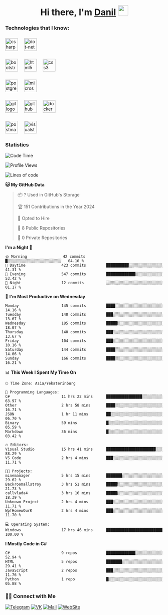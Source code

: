 <h1 align="center">Hi there, I'm <a href="https://vk.com/heindale" target="_blank">Danil</a> 
<img src="https://github.com/blackcater/blackcater/raw/main/images/Hi.gif" height="32"/></h1>

<h3 align="left">Technologies that I know:</h3>

###

<div align="left">
  <img src="https://img.shields.io/badge/C Sharp-239120?logo=csharp&logoColor=white&style=for-the-badge" height="40" alt="csharp logo"  />
  <img width="12" />
  <img src="https://img.shields.io/badge/.NET-512BD4?logo=dotnet&logoColor=white&style=for-the-badge" height="40" alt="dot-net logo"  />
  <img width="12" />
</div>

###

<div align="left">
  <img src="https://img.shields.io/badge/Bootstrap-7952B3?logo=bootstrap&logoColor=white&style=for-the-badge" height="40" alt="bootstrap logo"  />
  <img width="12" />
  <img src="https://img.shields.io/badge/HTML5-E34F26?logo=html5&logoColor=white&style=for-the-badge" height="40" alt="html5 logo"  />
  <img width="12" />
  <img src="https://img.shields.io/badge/CSS3-1572B6?logo=css3&logoColor=white&style=for-the-badge" height="40" alt="css3 logo"  />
</div>

###

<div align="left">
  <img src="https://img.shields.io/badge/PostgreSQL-4169E1?logo=postgresql&logoColor=white&style=for-the-badge" height="40" alt="postgresql logo"  />
  <img width="12" />
  <img src="https://img.shields.io/badge/Microsoft SQL Server-CC2927?logo=microsoftsqlserver&logoColor=white&style=for-the-badge" height="40" alt="microsoftsqlserver logo"  />
</div>

###

<div align="left">
  <img src="https://img.shields.io/badge/Git-F05032?logo=git&logoColor=white&style=for-the-badge" height="40" alt="git logo"  />
  <img width="12" />
  <img src="https://img.shields.io/badge/GitHub-181717?logo=github&logoColor=white&style=for-the-badge" height="40" alt="github logo"  />
  <img width="12" />
  <img src="https://img.shields.io/badge/Docker-2496ED?logo=docker&logoColor=white&style=for-the-badge" height="40" alt="docker logo"  />
</div>

###

<div align="left">
  <img src="https://img.shields.io/badge/Postman-FF6C37?logo=postman&logoColor=black&style=for-the-badge" height="40" alt="postman logo"  />
  <img width="12" />
  <img src="https://img.shields.io/badge/Visual Studio-5C2D91?logo=visualstudio&logoColor=white&style=for-the-badge" height="40" alt="visualstudio logo"  />
</div>

###

<h3 align="left">Statistics</h3>

<!--START_SECTION:waka-->
![Code Time](http://img.shields.io/badge/Code%20Time-190%20hrs%2025%20mins-blue)

![Profile Views](http://img.shields.io/badge/Profile%20Views-0-blue)

![Lines of code](https://img.shields.io/badge/From%20Hello%20World%20I%27ve%20Written-702.5%20thousand%20lines%20of%20code-blue)

**🐱 My GitHub Data** 

> 📦 ? Used in GitHub's Storage 
 > 
> 🏆 151 Contributions in the Year 2024
 > 
> 💼 Opted to Hire
 > 
> 📜 8 Public Repositories 
 > 
> 🔑 0 Private Repositories 
 > 
**I'm a Night 🦉** 

```text
🌞 Morning                42 commits          █░░░░░░░░░░░░░░░░░░░░░░░░   04.10 % 
🌆 Daytime                423 commits         ██████████░░░░░░░░░░░░░░░   41.31 % 
🌃 Evening                547 commits         █████████████░░░░░░░░░░░░   53.42 % 
🌙 Night                  12 commits          ░░░░░░░░░░░░░░░░░░░░░░░░░   01.17 % 
```
📅 **I'm Most Productive on Wednesday** 

```text
Monday                   145 commits         ████░░░░░░░░░░░░░░░░░░░░░   14.16 % 
Tuesday                  140 commits         ███░░░░░░░░░░░░░░░░░░░░░░   13.67 % 
Wednesday                185 commits         █████░░░░░░░░░░░░░░░░░░░░   18.07 % 
Thursday                 140 commits         ███░░░░░░░░░░░░░░░░░░░░░░   13.67 % 
Friday                   104 commits         ███░░░░░░░░░░░░░░░░░░░░░░   10.16 % 
Saturday                 144 commits         ████░░░░░░░░░░░░░░░░░░░░░   14.06 % 
Sunday                   166 commits         ████░░░░░░░░░░░░░░░░░░░░░   16.21 % 
```


📊 **This Week I Spent My Time On** 

```text
🕑︎ Time Zone: Asia/Yekaterinburg

💬 Programming Languages: 
C#                       11 hrs 22 mins      ████████████████░░░░░░░░░   63.97 % 
Other                    2 hrs 58 mins       ████░░░░░░░░░░░░░░░░░░░░░   16.71 % 
JSON                     1 hr 11 mins        ██░░░░░░░░░░░░░░░░░░░░░░░   06.70 % 
Binary                   59 mins             █░░░░░░░░░░░░░░░░░░░░░░░░   05.59 % 
Markdown                 36 mins             █░░░░░░░░░░░░░░░░░░░░░░░░   03.42 % 

🔥 Editors: 
Visual Studio            15 hrs 41 mins      ██████████████████████░░░   88.29 % 
VS Code                  2 hrs 4 mins        ███░░░░░░░░░░░░░░░░░░░░░░   11.71 % 

🐱‍💻 Projects: 
minemanager              5 hrs 15 mins       ███████░░░░░░░░░░░░░░░░░░   29.62 % 
Backroomallstroy         3 hrs 51 mins       █████░░░░░░░░░░░░░░░░░░░░   21.73 % 
callvlada4               3 hrs 16 mins       █████░░░░░░░░░░░░░░░░░░░░   18.39 % 
Unknown Project          2 hrs 4 mins        ███░░░░░░░░░░░░░░░░░░░░░░   11.71 % 
WpfHomewOurK             2 hrs 4 mins        ███░░░░░░░░░░░░░░░░░░░░░░   11.70 % 

💻 Operating System: 
Windows                  17 hrs 46 mins      █████████████████████████   100.00 % 
```

**I Mostly Code in C#** 

```text
C#                       9 repos             █████████████░░░░░░░░░░░░   52.94 % 
HTML                     5 repos             ███████░░░░░░░░░░░░░░░░░░   29.41 % 
JavaScript               2 repos             ███░░░░░░░░░░░░░░░░░░░░░░   11.76 % 
Python                   1 repo              █░░░░░░░░░░░░░░░░░░░░░░░░   05.88 % 
```




<!--END_SECTION:waka-->

<h3> 🤝🏻 Connect with Me </h3>

[![Telegram](https://img.shields.io/badge/Telegram-2CA5E0?style=for-the-badge&logo=telegram&logoColor=white)](https://t.me/heindaledev)
[![VK](https://img.shields.io/badge/вконтакте-%232E87FB.svg?&style=for-the-badge&logo=vk&logoColor=white)](https://vk.com/heindale)
[![Mail](https://img.shields.io/badge/Email-red?&style=for-the-badge&logo=Mail.Ru)](mailto:example@ex.com)
[![WebSite](https://img.shields.io/badge/-website-green?style=for-the-badge)](http://heindale.is-a.dev/)
